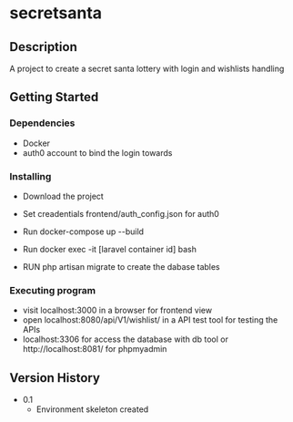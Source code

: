 # secretsanta

## Description

A project to create a secret santa lottery with login and wishlists handling

## Getting Started

### Dependencies

* Docker
* auth0 account to bind the login towards

### Installing

* Download the project

* Set creadentials frontend/auth_config.json for auth0

* Run docker-compose up --build
* Run docker exec -it [laravel container id] bash
* RUN php artisan migrate to create the dabase tables

### Executing program

* visit localhost:3000 in a browser for frontend view
* open localhost:8080/api/V1/wishlist/ in a API test tool for testing the APIs
* localhost:3306 for access the database with db tool or http://localhost:8081/ for phpmyadmin

## Version History

* 0.1
    * Environment skeleton created 